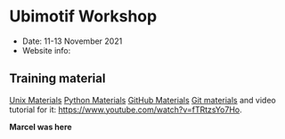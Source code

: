 # Ubimotif Workshop

* Date: 11-13 November 2021
* Website info: 

## Training material 

[Unix Materials](https://swcarpentry.github.io/shell-novice/)
[Python Materials](https://idpfun.github.io/IDP_Python/)
[GitHub Materials](https://malvikasharan.github.io/developing_collaborative_document/)
[Git materials](https://swcarpentry.github.io/git-novice/) and video tutorial for it: https://www.youtube.com/watch?v=fTRtzsYo7Ho.

**Marcel was here**

